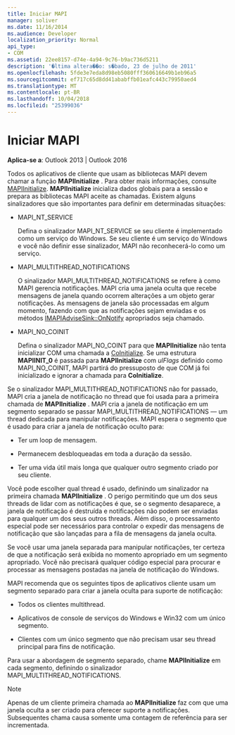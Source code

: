```yaml
---
title: Iniciar MAPI
manager: soliver
ms.date: 11/16/2014
ms.audience: Developer
localization_priority: Normal
api_type:
- COM
ms.assetid: 22ee8157-d74e-4a94-9c76-b9ac736d5211
description: '�ltima altera��o: s�bado, 23 de julho de 2011'
ms.openlocfilehash: 5fde3e7eda8d98eb5080fff360616649b1eb96a5
ms.sourcegitcommit: ef717c65d8dd41ababffb01eafc443c79950aed4
ms.translationtype: MT
ms.contentlocale: pt-BR
ms.lasthandoff: 10/04/2018
ms.locfileid: "25399036"
---
```

# <a name="initializing-mapi"></a>Iniciar MAPI

  
  
**Aplica-se a**: Outlook 2013 | Outlook 2016 
  
Todos os aplicativos de cliente que usam as bibliotecas MAPI devem chamar a função **MAPIInitialize** . Para obter mais informações, consulte [MAPIInitialize](mapiinitialize.md). **MAPIInitialize** inicializa dados globais para a sessão e prepara as bibliotecas MAPI aceite as chamadas. Existem alguns sinalizadores que são importantes para definir em determinadas situações: 
  
- MAPI_NT_SERVICE
    
    Defina o sinalizador MAPI_NT_SERVICE se seu cliente é implementado como um serviço do Windows. Se seu cliente é um serviço do Windows e você não definir esse sinalizador, MAPI não reconhecerá-lo como um serviço. 
    
- MAPI_MULTITHREAD_NOTIFICATIONS
    
    O sinalizador MAPI_MULTITHREAD_NOTIFICATIONS se refere à como MAPI gerencia notificações. MAPI cria uma janela oculta que recebe mensagens de janela quando ocorrem alterações a um objeto gerar notificações. As mensagens de janela são processadas em algum momento, fazendo com que as notificações sejam enviadas e os métodos [IMAPIAdviseSink::OnNotify](imapiadvisesink-onnotify.md) apropriados seja chamado. 
    
- MAPI_NO_COINIT
    
    Defina o sinalizador MAPI_NO_COINT para que **MAPIInitialize** não tenta inicializar COM uma chamada a [CoInitialize](https://msdn.microsoft.com/library/ms886303.aspx). Se uma estrutura **MAPIINIT_0** é passada para **MAPIInitialize** com _ulFlags_ definido como MAPI_NO_COINIT, MAPI partirá do pressuposto de que COM já foi inicializado e ignorar a chamada para **CoInitialize**.
    
Se o sinalizador MAPI_MULTITHREAD_NOTIFICATIONS não for passado, MAPI cria a janela de notificação no thread que foi usada para a primeira chamada de **MAPIInitialize** . MAPI cria a janela de notificação em um segmento separado se passar MAPI_MULTITHREAD_NOTIFICATIONS — um thread dedicada para manipular notificações. MAPI espera o segmento que é usado para criar a janela de notificação oculto para: 
  
- Ter um loop de mensagem.
    
- Permanecem desbloqueadas em toda a duração da sessão.
    
- Ter uma vida útil mais longa que qualquer outro segmento criado por seu cliente. 
    
Você pode escolher qual thread é usado, definindo um sinalizador na primeira chamada **MAPIInitialize** . O perigo permitindo que um dos seus threads de lidar com as notificações é que, se o segmento desaparece, a janela de notificação é destruída e notificações não podem ser enviadas para qualquer um dos seus outros threads. Além disso, o processamento especial pode ser necessários para controlar o expedir das mensagens de notificação que são lançadas para a fila de mensagens da janela oculta. 
  
Se você usar uma janela separada para manipular notificações, ter certeza de que a notificação será exibida no momento apropriado em um segmento apropriado. Você não precisará qualquer código especial para procurar e processar as mensagens postadas na janela de notificação do Windows. 
  
MAPI recomenda que os seguintes tipos de aplicativos cliente usam um segmento separado para criar a janela oculta para suporte de notificação:
  
- Todos os clientes multithread.
    
- Aplicativos de console de serviços do Windows e Win32 com um único segmento.
    
- Clientes com um único segmento que não precisam usar seu thread principal para fins de notificação.
    
Para usar a abordagem de segmento separado, chame **MAPIInitialize** em cada segmento, definindo o sinalizador MAPI_MULTITHREAD_NOTIFICATIONS. 
  
> [!NOTE]
> Apenas de um cliente primeira chamada ao **MAPIInitialize** faz com que uma janela oculta a ser criado para oferecer suporte a notificações. Subsequentes chama causa somente uma contagem de referência para ser incrementada. 
  

